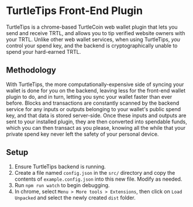 # TurtleTips Front-End Plugin
TurtleTips is a chrome-based TurtleCoin web wallet plugin that lets you send and receive TRTL, and allows you to tip verified website owners with your TRTL. Unlike other web wallet services, when using TurtleTips, *you* control your spend key, and the backend is cryptographically unable to spend your hard-earned TRTL.

## Methodology
With TurtleTips, the more computationally-expensive side of syncing your wallet is done for you on the backend, leaving less for the front-end wallet plugin to do, and in turn, letting you sync your wallet faster than ever before. Blocks and transactions are constantly scanned by the backend service for any inputs or outputs belonging to your wallet's public spend key, and that data is stored server-side. Once these inputs and outputs are sent to your installed plugin, they are then converted into spendable funds, which you can then transact as you please, knowing all the while that your private spend key never left the safety of your personal device.

## Setup
1. Ensure TurtleTips backend is running.
2. Create a file named `config.json` in the `src/` directory and copy the contents of `example.config.json` into this new file. Modify as needed.
3. Run `npm run watch` to begin debugging.
4. In chrome, select `Menu > More tools > Extensions`, then click on `Load Unpacked` and select the newly created `dist` folder.
